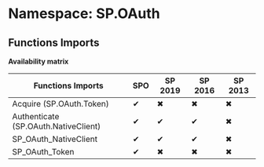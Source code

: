 # Namespace: SP.OAuth

## Functions Imports

**Availability matrix**

Functions Imports | SPO | SP 2019 | SP 2016 | SP 2013
----------|-----|---------|---------|--------
Acquire (SP.OAuth.Token) | ✔ | ✖ | ✖ | ✖
Authenticate (SP.OAuth.NativeClient) | ✔ | ✔ | ✔ | ✖
SP_OAuth_NativeClient | ✔ | ✔ | ✔ | ✖
SP_OAuth_Token | ✔ | ✖ | ✖ | ✖
